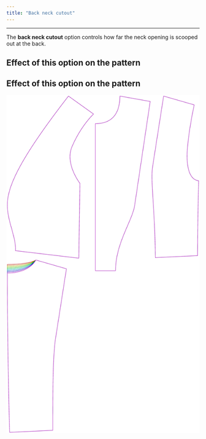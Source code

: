 ```yaml
---
title: "Back neck cutout"
---
```


---

The **back neck cutout** option controls how far the neck opening is scooped out at the back.

## Effect of this option on the pattern



## Effect of this option on the pattern
![This image shows the effect of this option by superimposing several variants that have a different value for this option](noble_backneckcutout_sample.svg "Effect of this option on the pattern")
